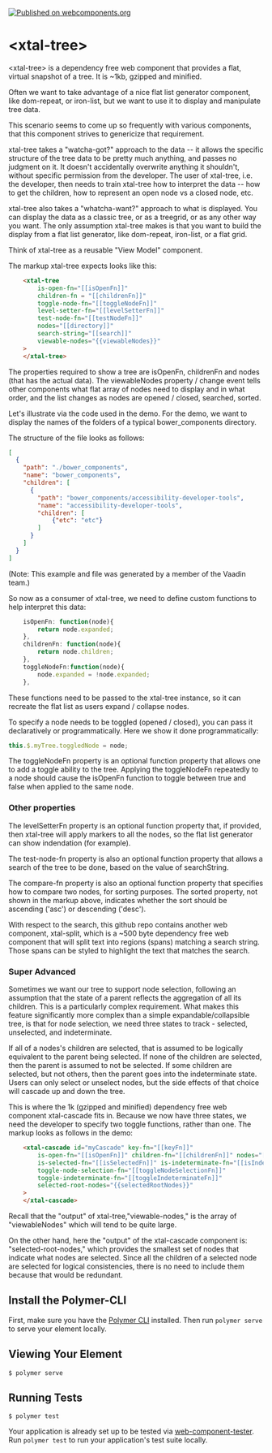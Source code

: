 [![Published on webcomponents.org](https://img.shields.io/badge/webcomponents.org-published-blue.svg)](https://www.webcomponents.org/element/bahrus/xtal-tree)

# \<xtal-tree\>

\<xtal-tree\> is a dependency free web component that provides  a flat, virtual snapshot of a tree.  It is ~1kb, gzipped and minified.

Often we want to take advantage of a nice flat list generator component, like dom-repeat, or iron-list, but we want to use it to display and manipulate tree data.

This scenario seems to come up so frequently with various components, that this component strives to genericize that requirement.

xtal-tree takes a "watcha-got?" approach to the data -- it allows the specific structure of the tree data to be pretty much anything, and passes no judgment on it.   It doesn't accidentally overwrite anything it shouldn't, without specific permission from the developer. The user of xtal-tree, i.e. the developer, then needs to train xtal-tree how to interpret the data -- how to get the children, how to represent an open node vs a closed node, etc.

xtal-tree also takes a "whatcha-want?" approach to what is displayed.  You can display the data as a classic tree, or as a treegrid, or as any other way you want.  The only assumption xtal-tree makes is that you want to build the display from a flat list generator, like dom-repeat, iron-list, or a flat grid.  

Think of xtal-tree as a reusable "View Model" component.

The markup xtal-tree expects looks like this:

```html
    <xtal-tree 
        is-open-fn="[[isOpenFn]]" 
        children-fn = "[[childrenFn]]" 
        toggle-node-fn="[[toggleNodeFn]]"
        level-setter-fn="[[levelSetterFn]]"
        test-node-fn="[[testNodeFn]]"
        nodes="[[directory]]"
        search-string="[[search]]"
        viewable-nodes="{{viewableNodes}}"
    >
    </xtal-tree>
```

The properties required to show a tree are isOpenFn, childrenFn and nodes (that has the actual data).   The viewableNodes property / change event tells other components what flat array of nodes need to display and in what order, and the list changes as nodes are opened / closed, searched, sorted.

Let's illustrate via the code used in the demo.  For the demo, we want to display the names of the folders of a typical bower_components directory.

The structure of the file looks as follows:

```JSON
[
  {
    "path": "./bower_components",
    "name": "bower_components",
    "children": [
      {
        "path": "bower_components/accessibility-developer-tools",
        "name": "accessibility-developer-tools",
        "children": [
            {"etc": "etc"}
        ]
      }
    ]
  }
]
```

(Note:  This example and file was generated by a member of the Vaadin team.)

So now as a consumer of xtal-tree, we need to define custom functions to help interpret this data:

```JavaScript
    isOpenFn: function(node){
        return node.expanded;
    },
    childrenFn: function(node){
        return node.children;
    },
    toggleNodeFn:function(node){
        node.expanded = !node.expanded;
    },
```

These functions need to be passed to the xtal-tree instance, so it can recreate the flat list as users expand / collapse nodes. 

To specify a node needs to be toggled (opened / closed), you can pass it declaratively or programmatically.  Here we show it done programmatically:

```JavaScript
this.$.myTree.toggledNode = node;   
```

The toggleNodeFn property is an optional function property that allows one to add a toggle ability to the tree.  Applying the toggleNodeFn repeatedly to a node should cause the isOpenFn function to toggle between true and false when applied to the same node. 

### Other properties  

The levelSetterFn property is an optional function property that, if provided, then xtal-tree will apply markers to all the nodes, so the flat list generator can show indendation (for example).

The test-node-fn property is also an optional function property that allows a search of the tree to be done, based on the value of searchString.

The compare-fn property is also an optional function property that specifies how to compare two nodes, for sorting purposes.  The sorted property, not shown in the markup above, indicates whether the sort should be ascending ('asc') or descending ('desc').

With respect to the search, this github repo contains another web component, xtal-split, which is a ~500 byte dependency free web component that will split text into regions (spans) matching a search string.  Those spans can be styled to highlight the text that matches the search.

### Super Advanced

Sometimes we want our tree to support node selection, following an assumption that the state of a parent reflects the aggregation of all its children.  This is a particularly complex requirement.  What makes this feature significantly more complex than a simple expandable/collapsible tree, is that for node selection, we need three states to track - selected, unselected, and indeterminate.

If all of a nodes's children are selected, that is assumed to be logically equivalent to the parent being selected.  If none of the children are selected, then the parent is assumed to not be selected.  If some children are selected, but not others, then the parent goes into the indeterminate state.  Users can only select or unselect nodes, but the side effects of that choice will cascade up and down the tree.

This is where the 1k (gzipped and minified) dependency free web component xtal-cascade fits in.  Because we now have three states, we need the developer to specify two toggle functions, rather than one.  The markup looks as follows in the demo:

```html
    <xtal-cascade id="myCascade" key-fn="[[keyFn]]" 
        is-open-fn="[[isOpenFn]]" children-fn="[[childrenFn]]" nodes="[[directory]]" 
        is-selected-fn="[[isSelectedFn]]" is-indeterminate-fn="[[isIndeterminateFn]]"
        toggle-node-selection-fn="[[toggleNodeSelectionFn]]" 
        toggle-indeterminate-fn="[[toggleIndeterminateFn]]"
        selected-root-nodes="{{selectedRootNodes}}"
    >
    </xtal-cascade>
```

Recall that the "output" of xtal-tree,"viewable-nodes," is the array of "viewableNodes" which will tend to be quite large.

On the other hand, here the "output" of the xtal-cascade component is:  "selected-root-nodes," which provides the smallest set of nodes that indicate what nodes are selected.  Since all the children of a selected node are selected for logical consistencies, there is no need to include them because that would be redundant.

## Install the Polymer-CLI

First, make sure you have the [Polymer CLI](https://www.npmjs.com/package/polymer-cli) installed. Then run `polymer serve` to serve your element locally.

## Viewing Your Element

```
$ polymer serve
```

## Running Tests

```
$ polymer test
```

Your application is already set up to be tested via [web-component-tester](https://github.com/Polymer/web-component-tester). Run `polymer test` to run your application's test suite locally.
